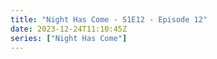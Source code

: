 ```yaml
---
title: "Night Has Come - S1E12 - Episode 12"
date: 2023-12-24T11:10:45Z
series: ["Night Has Come"]
---
```



<mux-player stream-type="on-demand"
  src="https://kp3d-my.sharepoint.com/personal/ryoo_kp3d_onmicrosoft_com/_layouts/15/download.aspx?share=EU870Vga8hZMoP3-tfdyckYBP3XMsaw8ppKivUI5VyIe_g" prefer-playback="mse" controls>
  </mux-player>
  
  
  <script src="https://cdn.jsdelivr.net/npm/@mux/mux-player"></script>
  
 <script type="application/ld+json">
 {
  "@context": "https://schema.org/",
  "@type": "VideoObject",
  "name": "Night Has Come - S1E12 - Episode 12",
  "contentUrl": "https://stream.mux.com/nyNTE1PQxrLHphZoDeN4JjLhhC6BwVm00v202t02MELuPY.m3u8",
  "thumbnailUrl": "https://www.themoviedb.org/t/p/original/aGuBIB79vDDQKcsQUIF5fa5P07b.jpg?width=314&fit_mode=preserve&time=25",
  "uploadDate": "2023-12-14T12:54:56Z",
}

</script>